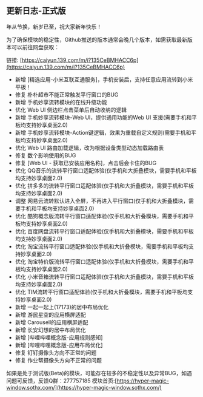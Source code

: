 ## 更新日志-正式版

年从节换，新岁已至，祝大家新年快乐！

为了确保模块的稳定性，Github推送的版本通常会晚几个版本，如需获取最新版本可以前往网盘获取：

链接: [https://caiyun.139.com/m/i?135CeBMHACC6p](https://caiyun.139.com/m/i?135CeBMHACC6p)

- 新增 [精选应用-小米互联互通服务]，手机安装后，支持任意应用流转到小米平板！
- 修复 朴朴超市不能正常触发平行窗口的BUG
- 新增 手机妙享流转模块的在线升级功能
- 优化 Web UI 侧边栏点击菜单后自动收纳的逻辑
- 新增 手机妙享流转模块-Web UI，提供通用功能的Web UI 支援(需要手机和平板均支持妙享桌面2.0)
- 新增 手机妙享流转模块-Action键逻辑，效果为重载自定义规则(需要手机和平板均支持妙享桌面2.0)
- 优化 Web UI 路由加载逻辑，改为根据设备类型动态加载路由表
- 修复 数个影响使用的BUG
- 修复 [Web UI - 获取已安装应用名称]，点击后会卡住的BUG
- 优化 QQ音乐的流转平行窗口适配体验(仅手机和大折叠模块，需要手机和平板均支持妙享桌面2.0)
- 优化 拼多多的流转平行窗口适配体验(仅手机和大折叠模块，需要手机和平板均支持妙享桌面2.0)
- 调整 网易云流转默认进入全屏，不再进入平行窗口(仅手机和大折叠模块，需要手机和平板均支持妙享桌面2.0)
- 优化 酷狗概念版流转平行窗口适配体验(仅手机和大折叠模块，需要手机和平板均支持妙享桌面2.0)
- 优化 百度网盘流转平行窗口适配体验(仅手机和大折叠模块，需要手机和平板均支持妙享桌面2.0)
- 优化 淘宝流转平行窗口适配体验(仅手机和大折叠模块，需要手机和平板均支持妙享桌面2.0)
- 优化 淘宝特价版流转平行窗口适配体验(仅手机和大折叠模块，需要手机和平板均支持妙享桌面2.0)
- 优化 小米音箱流转平行窗口适配体验(仅手机和大折叠模块，需要手机和平板均支持妙享桌面2.0)
- 优化 TIM流转平行窗口适配体验(仅手机和大折叠模块，需要手机和平板均支持妙享桌面2.0)
- 新增 一起一起上(17173)的居中布局优化
- 新增 游民星空的应用横屏适配
- 新增 Carousell的应用横屏适配
- 新增 长安幻想的居中布局优化
- 新增 [哔哩哔哩概念版-应用规则感知]
- 新增 [哔哩哔哩概念版-应用布局优化]
- 修复 钉钉摄像头方向不正常的问题
- 修复 作业帮摄像头方向不正常的问题

如果是处于测试版(Beta)的模块，可能存在较多的不稳定性以及异常BUG，如遇问题可反馈，反馈Q群：277757185
模块首页:[https://hyper-magic-window.sothx.com/](https://hyper-magic-window.sothx.com/)